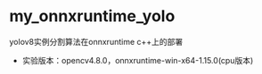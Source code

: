 # my_onnxruntime_yolo
yolov8实例分割算法在onnxruntime c++上的部署
- 实验版本：opencv4.8.0，onnxruntime-win-x64-1.15.0(cpu版本)